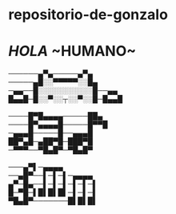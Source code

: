 # repositorio-de-gonzalo
# *HOLA* ~HUMANO~
──────▄▀▄─────▄▀▄<br />
─────▄█░░▀▀▀▀▀░░█▄<br />
─▄▄──█░░░░░░░░░░░█──▄▄<br />
█▄▄█─█░░▀░░┬░░▀░░█─█▄▄█<br />
<br />
────█▀█▄▄▄▄─────██▄<br />
────█▀▄▄▄▄█─────█▀▀█<br />
─▄▄▄█─────█──▄▄▄█<br />
██▀▄█─▄██▀█─███▀█<br />
─▀▀▀──▀█▄█▀─▀█▄█▀<br />
<br />
───▄▀▌─▄▄▄▄<br />
──▄█▀──▌─▌─▌─▄▄▄▄<br />
▄▀─█▄──▌─▌─▌─▌─▌─▌<br />
█─▀█─▌█▌█▌█▌─▌─▌─▌<br />
▀█▄█▀───────█▌█▌█▌<br />
<br />
